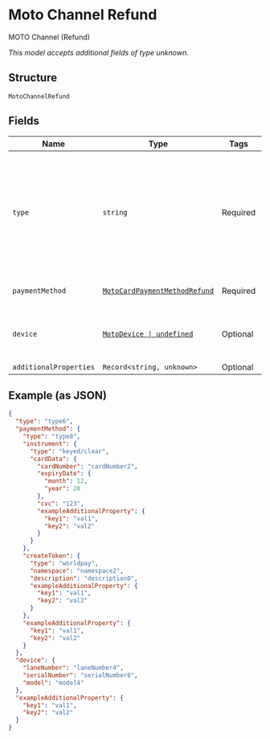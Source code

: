 
# Moto Channel Refund

MOTO Channel (Refund)

*This model accepts additional fields of type unknown.*

## Structure

`MotoChannelRefund`

## Fields

| Name | Type | Tags | Description |
|  --- | --- | --- | --- |
| `type` | `string` | Required | Value indicating the specific type instance for this field.<br><br>**Constraints**: *Minimum Length*: `1`, *Maximum Length*: `20` |
| `paymentMethod` | [`MotoCardPaymentMethodRefund`](../../doc/models/moto-card-payment-method-refund.md) | Required | MOTO Payment Methods |
| `device` | [`MotoDevice \| undefined`](../../doc/models/moto-device.md) | Optional | Information about the device used to accept the payment |
| `additionalProperties` | `Record<string, unknown>` | Optional | - |

## Example (as JSON)

```json
{
  "type": "type6",
  "paymentMethod": {
    "type": "type8",
    "instrument": {
      "type": "keyed/clear",
      "cardData": {
        "cardNumber": "cardNumber2",
        "expiryDate": {
          "month": 12,
          "year": 20
        },
        "cvc": "123",
        "exampleAdditionalProperty": {
          "key1": "val1",
          "key2": "val2"
        }
      }
    },
    "createToken": {
      "type": "worldpay",
      "namespace": "namespace2",
      "description": "description0",
      "exampleAdditionalProperty": {
        "key1": "val1",
        "key2": "val2"
      }
    },
    "exampleAdditionalProperty": {
      "key1": "val1",
      "key2": "val2"
    }
  },
  "device": {
    "laneNumber": "laneNumber4",
    "serialNumber": "serialNumber8",
    "model": "model4"
  },
  "exampleAdditionalProperty": {
    "key1": "val1",
    "key2": "val2"
  }
}
```

